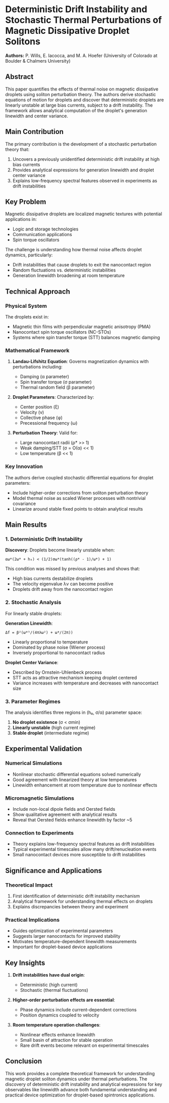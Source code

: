 # Deterministic Drift Instability and Stochastic Thermal Perturbations of Magnetic Dissipative Droplet Solitons

**Authors:** P. Wills, E. Iacocca, and M. A. Hoefer (University of Colorado at Boulder & Chalmers University)

## Abstract

This paper quantifies the effects of thermal noise on magnetic dissipative droplets using soliton perturbation theory. The authors derive stochastic equations of motion for droplets and discover that deterministic droplets are linearly unstable at large bias currents, subject to a drift instability. The framework allows analytical computation of the droplet's generation linewidth and center variance.

## Main Contribution

The primary contribution is the development of a stochastic perturbation theory that:
1. Uncovers a previously unidentified deterministic drift instability at high bias currents
2. Provides analytical expressions for generation linewidth and droplet center variance
3. Explains low-frequency spectral features observed in experiments as drift instabilities

## Key Problem

Magnetic dissipative droplets are localized magnetic textures with potential applications in:
- Logic and storage technologies
- Communication applications
- Spin torque oscillators

The challenge is understanding how thermal noise affects droplet dynamics, particularly:
- Drift instabilities that cause droplets to exit the nanocontact region
- Random fluctuations vs. deterministic instabilities
- Generation linewidth broadening at room temperature

## Technical Approach

### Physical System

The droplets exist in:
- Magnetic thin films with perpendicular magnetic anisotropy (PMA)
- Nanocontact spin torque oscillators (NC-STOs)
- Systems where spin transfer torque (STT) balances magnetic damping

### Mathematical Framework

1. **Landau-Lifshitz Equation**: Governs magnetization dynamics with perturbations including:
   - Damping (α parameter)
   - Spin transfer torque (σ parameter)
   - Thermal random field (β parameter)

2. **Droplet Parameters**: Characterized by:
   - Center position (ξ)
   - Velocity (v)
   - Collective phase (φ)
   - Precessional frequency (ω)

3. **Perturbation Theory**: Valid for:
   - Large nanocontact radii (ρ* >> 1)
   - Weak damping/STT (σ = O(α) << 1)
   - Low temperature (β << 1)

### Key Innovation

The authors derive coupled stochastic differential equations for droplet parameters:
- Include higher-order corrections from soliton perturbation theory
- Model thermal noise as scaled Wiener processes with nontrivial covariance
- Linearize around stable fixed points to obtain analytical results

## Main Results

### 1. Deterministic Drift Instability

**Discovery**: Droplets become linearly unstable when:
```
αω*(2ω* + h₀) < (1/2)σω*(tanh((ρ* - 1)/ω*) + 1)
```

This condition was missed by previous analyses and shows that:
- High bias currents destabilize droplets
- The velocity eigenvalue λv can become positive
- Droplets drift away from the nanocontact region

### 2. Stochastic Analysis

For linearly stable droplets:

**Generation Linewidth**:
```
Δf = β²(ω*⁵/(4πλω²) + ω*/(2π))
```
- Linearly proportional to temperature
- Dominated by phase noise (Wiener process)
- Inversely proportional to nanocontact radius

**Droplet Center Variance**:
- Described by Ornstein-Uhlenbeck process
- STT acts as attractive mechanism keeping droplet centered
- Variance increases with temperature and decreases with nanocontact size

### 3. Parameter Regimes

The analysis identifies three regions in (h₀, σ/α) parameter space:
1. **No droplet existence** (σ < σmin)
2. **Linearly unstable** (high current regime)
3. **Stable droplet** (intermediate regime)

## Experimental Validation

### Numerical Simulations
- Nonlinear stochastic differential equations solved numerically
- Good agreement with linearized theory at low temperatures
- Linewidth enhancement at room temperature due to nonlinear effects

### Micromagnetic Simulations
- Include non-local dipole fields and Oersted fields
- Show qualitative agreement with analytical results
- Reveal that Oersted fields enhance linewidth by factor ~5

### Connection to Experiments
- Theory explains low-frequency spectral features as drift instabilities
- Typical experimental timescales allow many drift/renucleation events
- Small nanocontact devices more susceptible to drift instabilities

## Significance and Applications

### Theoretical Impact
1. First identification of deterministic drift instability mechanism
2. Analytical framework for understanding thermal effects on droplets
3. Explains discrepancies between theory and experiment

### Practical Implications
- Guides optimization of experimental parameters
- Suggests larger nanocontacts for improved stability
- Motivates temperature-dependent linewidth measurements
- Important for droplet-based device applications

## Key Insights

1. **Drift instabilities have dual origin**:
   - Deterministic (high current)
   - Stochastic (thermal fluctuations)

2. **Higher-order perturbation effects are essential**:
   - Phase dynamics include current-dependent corrections
   - Position dynamics coupled to velocity

3. **Room temperature operation challenges**:
   - Nonlinear effects enhance linewidth
   - Small basin of attraction for stable operation
   - Rare drift events become relevant on experimental timescales

## Conclusion

This work provides a complete theoretical framework for understanding magnetic droplet soliton dynamics under thermal perturbations. The discovery of deterministic drift instability and analytical expressions for key observables like linewidth advance both fundamental understanding and practical device optimization for droplet-based spintronics applications.